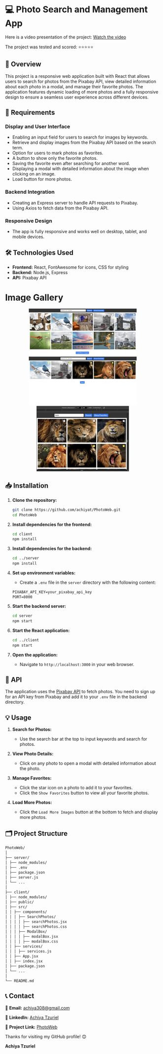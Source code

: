 # 💻 Photo Search and Management App

Here is a video presentation of the project:
[Watch the video](https://github.com/achiyat/PhotoWeb/raw/main/client/src/Media/Video/presentation.mp4)

The project was tested and scored: ⭐⭐⭐⭐⭐

## 📖 Overview

This project is a responsive web application built with React that allows users to search for photos from the Pixabay API, view detailed information about each photo in a modal, and manage their favorite photos. The application features dynamic loading of more photos and a fully responsive design to ensure a seamless user experience across different devices.

## 📝 Requirements

### Display and User Interface
- Enabling an input field for users to search for images by keywords.
- Retrieve and display images from the Pixabay API based on the search term.
- Option for users to mark photos as favorites.
- A button to show only the favorite photos.
- Saving the favorite even after searching for another word.
- Displaying a modal with detailed information about the image when clicking on an image.
- Load button for more photos.

### Backend Integration
- Creating an Express server to handle API requests to Pixabay.
- Using Axios to fetch data from the Pixabay API.

### Responsive Design
- The app is fully responsive and works well on desktop, tablet, and mobile devices.

## 🛠️ Technologies Used

- **Frontend:** React, FontAwesome for icons, CSS for styling
- **Backend:** Node.js, Express
- **API:** Pixabay API

# Image Gallery

<p align="center">
  <img src="https://github.com/achiyat/PhotoWeb/blob/main/client/src/Media/Image/home.jpg" width="350"/>
  <img src="https://github.com/achiyat/PhotoWeb/blob/main/client/src/Media/Image/favorites.jpg" width="350"/>
  <img src="https://github.com/achiyat/PhotoWeb/blob/main/client/src/Media/Image/responsive.jpg" width="300"/>
</p>

## 📥 Installation

1. **Clone the repository:**
    ```sh
    git clone https://github.com/achiyat/PhotoWeb.git
    cd PhotoWeb
    ```

2. **Install dependencies for the frontend:**
    ```sh
    cd client
    npm install
    ```

3. **Install dependencies for the backend:**
    ```sh
    cd ../server
    npm install
    ```

4. **Set up environment variables:**
    - Create a `.env` file in the `server` directory with the following content:
    ```plaintext
    PIXABAY_API_KEY=your_pixabay_api_key
    PORT=8000
    ```

5. **Start the backend server:**
    ```sh
    cd server
    npm start
    ```

6. **Start the React application:**
    ```sh
    cd ../client
    npm start
    ```

7. **Open the application:**
    - Navigate to `http://localhost:3000` in your web browser.

## 📡 API

The application uses the [Pixabay API](https://pixabay.com/api/docs/) to fetch photos. You need to sign up for an API key from Pixabay and add it to your `.env` file in the backend directory.

## 💡 Usage

1. **Search for Photos:**
    - Use the search bar at the top to input keywords and search for photos.

2. **View Photo Details:**
    - Click on any photo to open a modal with detailed information about the photo.

3. **Manage Favorites:**
    - Click the star icon on a photo to add it to your favorites.
    - Click the `Show Favorites` button to view all your favorite photos.

4. **Load More Photos:**
    - Click the `Load More Images` button at the bottom to fetch and display more photos.

## 🗂️ Project Structure
```
PhotoWeb/
│
├── server/
│ ├── node_modules/
│ ├── .env
│ ├── package.json
│ ├── server.js
│ └── ...
│
├── client/
│ ├── node_modules/
│ ├── public/
│ ├── src/
│ │ ├── components/
│ │ │ ├── SearchPhotos/
│ │ │ │ ├── searchPhotos.jsx
│ │ │ │ ├── searchPhotos.css
│ │ │ ├── ModalBox/
│ │ │ │ ├── modalBox.jsx
│ │ │ │ ├── modalBox.css
│ │ ├── services/
│ │ │ ├── services.js
│ │ ├── App.jsx
│ │ ├── index.jsx
│ ├── package.json
│ └── ...
│
└── README.md
```

## 📞 Contact

📧 **Email:** [achiya308@gmail.com](mailto:achiya308@gmail.com)

🔗 **LinkedIn:** [Achiya Tzuriel](https://www.linkedin.com/in/achiya-tzuriel/)

🔗 **Project Link:** [PhotoWeb](https://github.com/achiyat/PhotoWeb)

Thanks for visiting my GitHub profile! 😊

**Achiya Tzuriel**
